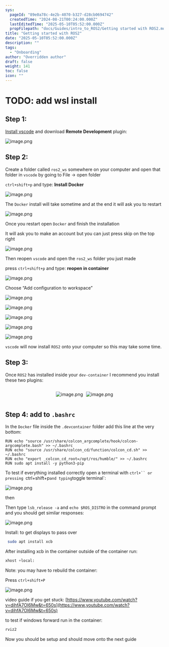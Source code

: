 ```yaml
---
sys:
  pageId: "89e0a78c-4e2b-4070-b327-d28cb0694742"
  createdTime: "2024-08-21T00:24:00.000Z"
  lastEditedTime: "2025-05-10T05:52:00.000Z"
  propFilepath: "docs/Guides/intro_to_ROS2/Getting started with ROS2.md"
title: "Getting started with ROS2"
date: "2025-05-10T05:52:00.000Z"
description: ""
tags:
  - "Onboarding"
author: "Overridden author"
draft: false
weight: 141
toc: false
icon: ""
---
```


# TODO: add wsl install

## Step 1:

[Install vscode](https://code.visualstudio.com/download) and download **Remote Development** plugin:

![image.png](https://prod-files-secure.s3.us-west-2.amazonaws.com/d518164a-d88e-44d1-a4ee-3adb3bd8bce0/efb52993-1881-4a40-b95e-6f020334f022/image.png?X-Amz-Algorithm=AWS4-HMAC-SHA256&X-Amz-Content-Sha256=UNSIGNED-PAYLOAD&X-Amz-Credential=ASIAZI2LB4665ZBBIGML%2F20250521%2Fus-west-2%2Fs3%2Faws4_request&X-Amz-Date=20250521T140914Z&X-Amz-Expires=3600&X-Amz-Security-Token=IQoJb3JpZ2luX2VjEAQaCXVzLXdlc3QtMiJHMEUCIHASzoDRv0XFsNwCMDO5Rkbs6LAglwzqbKz1nJ6NXp5nAiEAvDDR%2Fr9LRVxRAlJ3XSqg4xCTUUuButrT%2Bfv8YBVEfsAqiAQIvP%2F%2F%2F%2F%2F%2F%2F%2F%2F%2FARAAGgw2Mzc0MjMxODM4MDUiDMVrgKG1usvlK2dqHircA6CGpSc2%2BmnxZNdNqd4WfTNJudBgm6TzTX7Q1K77offkuP5yFTHMju2ZgrwXy3eU8XkbhjNnhSLCyllKa%2F0exOsyrzgxUPyy8V2uryrPQ2lq3BCvNMdnOllIE3ux9ry3fAIilAhcqHLwdg%2Bna0QzgSV7gXhk6NI5T3DwpWEjNcmTH48sATVnZfBa13cZmr%2BUUPIr6Beeu22FtOfT7I9bUT9kEbK9hFInCMkepDZ4AnTSlwCZkT3gbNB1KAvop5EvOFGWaIkKP2f1u9v1H2Aa3gHzSaTVNVdUuqyon9fMzwjrx8So0pmkgUiHUnmSYYwL%2FM24aRr58%2FkXOlOFrAXmchurCAZkHHYP7TpO67U6pNfm90A4XS%2F%2F2R2IbSdZ9VHbSFKH1ky9UQytp3J7l4BjA8JPc3cmHr88wIxxNGjxf9Fc3kR0P%2BvbtQ8s2SIYfFcQU3rD9vpLLnkUp6FdOmE4MOLDh5GiWIPFVrjtj8Evu72tEg3HEusDd8Q5Qfb%2BPGb29EGIpgHft46JkpbWLn5VfjhMcKImgn6YUp8jkaeZekqf1Y%2B4IFyqjq46gOGMlFvabKc7A6qw9RcYTOfbzVZMLWiKICJubbLxMPJiPWavRH6ekAAeYJgOAGtsUgOdMJzutsEGOqUBlAsVJL%2FN379iNQ%2Bg1UsO2o2ENQhAVUYg11dq1%2BJkvcy5eKOJSWmKvxdpsxBiz1hMPUAWvwC2H0wuf2Y%2BRhWe79pw%2BpH2TyMbcpE5n7Yq6EhEnvVUmnCWb8SsCslAFTbDSpf86F0vuY6lretHqOGwT6TXFYYNIYVvuli7S0wAlg061xP7dAH%2BrV2ecYDQHRJbmzKOX6H6uX5WH7kbnK2H6GIyrP1O&X-Amz-Signature=abd1ad0f6c4e6d5d91f5898156315a318b0b2f8ca261cbf5aecac4d236f33262&X-Amz-SignedHeaders=host&x-id=GetObject)

## Step 2:

Create a folder called `ros2_ws` somewhere on your computer and open that folder in `vscode` by going to File → open folder 

`ctrl+shift+p` and type: **Install Docker**

![image.png](https://prod-files-secure.s3.us-west-2.amazonaws.com/d518164a-d88e-44d1-a4ee-3adb3bd8bce0/2269dc0e-1cd5-47ff-bceb-c04ad9b2eab0/image.png?X-Amz-Algorithm=AWS4-HMAC-SHA256&X-Amz-Content-Sha256=UNSIGNED-PAYLOAD&X-Amz-Credential=ASIAZI2LB4665ZBBIGML%2F20250521%2Fus-west-2%2Fs3%2Faws4_request&X-Amz-Date=20250521T140914Z&X-Amz-Expires=3600&X-Amz-Security-Token=IQoJb3JpZ2luX2VjEAQaCXVzLXdlc3QtMiJHMEUCIHASzoDRv0XFsNwCMDO5Rkbs6LAglwzqbKz1nJ6NXp5nAiEAvDDR%2Fr9LRVxRAlJ3XSqg4xCTUUuButrT%2Bfv8YBVEfsAqiAQIvP%2F%2F%2F%2F%2F%2F%2F%2F%2F%2FARAAGgw2Mzc0MjMxODM4MDUiDMVrgKG1usvlK2dqHircA6CGpSc2%2BmnxZNdNqd4WfTNJudBgm6TzTX7Q1K77offkuP5yFTHMju2ZgrwXy3eU8XkbhjNnhSLCyllKa%2F0exOsyrzgxUPyy8V2uryrPQ2lq3BCvNMdnOllIE3ux9ry3fAIilAhcqHLwdg%2Bna0QzgSV7gXhk6NI5T3DwpWEjNcmTH48sATVnZfBa13cZmr%2BUUPIr6Beeu22FtOfT7I9bUT9kEbK9hFInCMkepDZ4AnTSlwCZkT3gbNB1KAvop5EvOFGWaIkKP2f1u9v1H2Aa3gHzSaTVNVdUuqyon9fMzwjrx8So0pmkgUiHUnmSYYwL%2FM24aRr58%2FkXOlOFrAXmchurCAZkHHYP7TpO67U6pNfm90A4XS%2F%2F2R2IbSdZ9VHbSFKH1ky9UQytp3J7l4BjA8JPc3cmHr88wIxxNGjxf9Fc3kR0P%2BvbtQ8s2SIYfFcQU3rD9vpLLnkUp6FdOmE4MOLDh5GiWIPFVrjtj8Evu72tEg3HEusDd8Q5Qfb%2BPGb29EGIpgHft46JkpbWLn5VfjhMcKImgn6YUp8jkaeZekqf1Y%2B4IFyqjq46gOGMlFvabKc7A6qw9RcYTOfbzVZMLWiKICJubbLxMPJiPWavRH6ekAAeYJgOAGtsUgOdMJzutsEGOqUBlAsVJL%2FN379iNQ%2Bg1UsO2o2ENQhAVUYg11dq1%2BJkvcy5eKOJSWmKvxdpsxBiz1hMPUAWvwC2H0wuf2Y%2BRhWe79pw%2BpH2TyMbcpE5n7Yq6EhEnvVUmnCWb8SsCslAFTbDSpf86F0vuY6lretHqOGwT6TXFYYNIYVvuli7S0wAlg061xP7dAH%2BrV2ecYDQHRJbmzKOX6H6uX5WH7kbnK2H6GIyrP1O&X-Amz-Signature=dbf4ff1fa4f864c81c1e7c1291c8bdb4c8fc29e99e7a2f8b44ed463b2f784099&X-Amz-SignedHeaders=host&x-id=GetObject)

The `Docker` install will take sometime and at the end it will ask you to restart

![image.png](https://prod-files-secure.s3.us-west-2.amazonaws.com/d518164a-d88e-44d1-a4ee-3adb3bd8bce0/ed233f78-be33-4b1f-b89c-9c346c0e961e/image.png?X-Amz-Algorithm=AWS4-HMAC-SHA256&X-Amz-Content-Sha256=UNSIGNED-PAYLOAD&X-Amz-Credential=ASIAZI2LB4665ZBBIGML%2F20250521%2Fus-west-2%2Fs3%2Faws4_request&X-Amz-Date=20250521T140914Z&X-Amz-Expires=3600&X-Amz-Security-Token=IQoJb3JpZ2luX2VjEAQaCXVzLXdlc3QtMiJHMEUCIHASzoDRv0XFsNwCMDO5Rkbs6LAglwzqbKz1nJ6NXp5nAiEAvDDR%2Fr9LRVxRAlJ3XSqg4xCTUUuButrT%2Bfv8YBVEfsAqiAQIvP%2F%2F%2F%2F%2F%2F%2F%2F%2F%2FARAAGgw2Mzc0MjMxODM4MDUiDMVrgKG1usvlK2dqHircA6CGpSc2%2BmnxZNdNqd4WfTNJudBgm6TzTX7Q1K77offkuP5yFTHMju2ZgrwXy3eU8XkbhjNnhSLCyllKa%2F0exOsyrzgxUPyy8V2uryrPQ2lq3BCvNMdnOllIE3ux9ry3fAIilAhcqHLwdg%2Bna0QzgSV7gXhk6NI5T3DwpWEjNcmTH48sATVnZfBa13cZmr%2BUUPIr6Beeu22FtOfT7I9bUT9kEbK9hFInCMkepDZ4AnTSlwCZkT3gbNB1KAvop5EvOFGWaIkKP2f1u9v1H2Aa3gHzSaTVNVdUuqyon9fMzwjrx8So0pmkgUiHUnmSYYwL%2FM24aRr58%2FkXOlOFrAXmchurCAZkHHYP7TpO67U6pNfm90A4XS%2F%2F2R2IbSdZ9VHbSFKH1ky9UQytp3J7l4BjA8JPc3cmHr88wIxxNGjxf9Fc3kR0P%2BvbtQ8s2SIYfFcQU3rD9vpLLnkUp6FdOmE4MOLDh5GiWIPFVrjtj8Evu72tEg3HEusDd8Q5Qfb%2BPGb29EGIpgHft46JkpbWLn5VfjhMcKImgn6YUp8jkaeZekqf1Y%2B4IFyqjq46gOGMlFvabKc7A6qw9RcYTOfbzVZMLWiKICJubbLxMPJiPWavRH6ekAAeYJgOAGtsUgOdMJzutsEGOqUBlAsVJL%2FN379iNQ%2Bg1UsO2o2ENQhAVUYg11dq1%2BJkvcy5eKOJSWmKvxdpsxBiz1hMPUAWvwC2H0wuf2Y%2BRhWe79pw%2BpH2TyMbcpE5n7Yq6EhEnvVUmnCWb8SsCslAFTbDSpf86F0vuY6lretHqOGwT6TXFYYNIYVvuli7S0wAlg061xP7dAH%2BrV2ecYDQHRJbmzKOX6H6uX5WH7kbnK2H6GIyrP1O&X-Amz-Signature=af9fb05ded0897ad1f573f6502506961d0e06061e190fff608dedeff8e9548a8&X-Amz-SignedHeaders=host&x-id=GetObject)

Once you restart open `Docker` and finish the installation

It will ask you to make an account but you can just press skip on the top right

![image.png](https://prod-files-secure.s3.us-west-2.amazonaws.com/d518164a-d88e-44d1-a4ee-3adb3bd8bce0/21010ad9-1659-4fd9-9f59-9932a09b2a3d/image.png?X-Amz-Algorithm=AWS4-HMAC-SHA256&X-Amz-Content-Sha256=UNSIGNED-PAYLOAD&X-Amz-Credential=ASIAZI2LB4665ZBBIGML%2F20250521%2Fus-west-2%2Fs3%2Faws4_request&X-Amz-Date=20250521T140914Z&X-Amz-Expires=3600&X-Amz-Security-Token=IQoJb3JpZ2luX2VjEAQaCXVzLXdlc3QtMiJHMEUCIHASzoDRv0XFsNwCMDO5Rkbs6LAglwzqbKz1nJ6NXp5nAiEAvDDR%2Fr9LRVxRAlJ3XSqg4xCTUUuButrT%2Bfv8YBVEfsAqiAQIvP%2F%2F%2F%2F%2F%2F%2F%2F%2F%2FARAAGgw2Mzc0MjMxODM4MDUiDMVrgKG1usvlK2dqHircA6CGpSc2%2BmnxZNdNqd4WfTNJudBgm6TzTX7Q1K77offkuP5yFTHMju2ZgrwXy3eU8XkbhjNnhSLCyllKa%2F0exOsyrzgxUPyy8V2uryrPQ2lq3BCvNMdnOllIE3ux9ry3fAIilAhcqHLwdg%2Bna0QzgSV7gXhk6NI5T3DwpWEjNcmTH48sATVnZfBa13cZmr%2BUUPIr6Beeu22FtOfT7I9bUT9kEbK9hFInCMkepDZ4AnTSlwCZkT3gbNB1KAvop5EvOFGWaIkKP2f1u9v1H2Aa3gHzSaTVNVdUuqyon9fMzwjrx8So0pmkgUiHUnmSYYwL%2FM24aRr58%2FkXOlOFrAXmchurCAZkHHYP7TpO67U6pNfm90A4XS%2F%2F2R2IbSdZ9VHbSFKH1ky9UQytp3J7l4BjA8JPc3cmHr88wIxxNGjxf9Fc3kR0P%2BvbtQ8s2SIYfFcQU3rD9vpLLnkUp6FdOmE4MOLDh5GiWIPFVrjtj8Evu72tEg3HEusDd8Q5Qfb%2BPGb29EGIpgHft46JkpbWLn5VfjhMcKImgn6YUp8jkaeZekqf1Y%2B4IFyqjq46gOGMlFvabKc7A6qw9RcYTOfbzVZMLWiKICJubbLxMPJiPWavRH6ekAAeYJgOAGtsUgOdMJzutsEGOqUBlAsVJL%2FN379iNQ%2Bg1UsO2o2ENQhAVUYg11dq1%2BJkvcy5eKOJSWmKvxdpsxBiz1hMPUAWvwC2H0wuf2Y%2BRhWe79pw%2BpH2TyMbcpE5n7Yq6EhEnvVUmnCWb8SsCslAFTbDSpf86F0vuY6lretHqOGwT6TXFYYNIYVvuli7S0wAlg061xP7dAH%2BrV2ecYDQHRJbmzKOX6H6uX5WH7kbnK2H6GIyrP1O&X-Amz-Signature=8e34831547684a836d0519ae24b44b8e5e05c13bf678dbd0cf27825fd8a0702a&X-Amz-SignedHeaders=host&x-id=GetObject)

Then reopen `vscode` and open the `ros2_ws` folder you just made

press `ctrl+shift+p` and type: **reopen in container**

![image.png](https://prod-files-secure.s3.us-west-2.amazonaws.com/d518164a-d88e-44d1-a4ee-3adb3bd8bce0/4e93b8c2-41ad-488c-8095-c74205196118/image.png?X-Amz-Algorithm=AWS4-HMAC-SHA256&X-Amz-Content-Sha256=UNSIGNED-PAYLOAD&X-Amz-Credential=ASIAZI2LB4665ZBBIGML%2F20250521%2Fus-west-2%2Fs3%2Faws4_request&X-Amz-Date=20250521T140914Z&X-Amz-Expires=3600&X-Amz-Security-Token=IQoJb3JpZ2luX2VjEAQaCXVzLXdlc3QtMiJHMEUCIHASzoDRv0XFsNwCMDO5Rkbs6LAglwzqbKz1nJ6NXp5nAiEAvDDR%2Fr9LRVxRAlJ3XSqg4xCTUUuButrT%2Bfv8YBVEfsAqiAQIvP%2F%2F%2F%2F%2F%2F%2F%2F%2F%2FARAAGgw2Mzc0MjMxODM4MDUiDMVrgKG1usvlK2dqHircA6CGpSc2%2BmnxZNdNqd4WfTNJudBgm6TzTX7Q1K77offkuP5yFTHMju2ZgrwXy3eU8XkbhjNnhSLCyllKa%2F0exOsyrzgxUPyy8V2uryrPQ2lq3BCvNMdnOllIE3ux9ry3fAIilAhcqHLwdg%2Bna0QzgSV7gXhk6NI5T3DwpWEjNcmTH48sATVnZfBa13cZmr%2BUUPIr6Beeu22FtOfT7I9bUT9kEbK9hFInCMkepDZ4AnTSlwCZkT3gbNB1KAvop5EvOFGWaIkKP2f1u9v1H2Aa3gHzSaTVNVdUuqyon9fMzwjrx8So0pmkgUiHUnmSYYwL%2FM24aRr58%2FkXOlOFrAXmchurCAZkHHYP7TpO67U6pNfm90A4XS%2F%2F2R2IbSdZ9VHbSFKH1ky9UQytp3J7l4BjA8JPc3cmHr88wIxxNGjxf9Fc3kR0P%2BvbtQ8s2SIYfFcQU3rD9vpLLnkUp6FdOmE4MOLDh5GiWIPFVrjtj8Evu72tEg3HEusDd8Q5Qfb%2BPGb29EGIpgHft46JkpbWLn5VfjhMcKImgn6YUp8jkaeZekqf1Y%2B4IFyqjq46gOGMlFvabKc7A6qw9RcYTOfbzVZMLWiKICJubbLxMPJiPWavRH6ekAAeYJgOAGtsUgOdMJzutsEGOqUBlAsVJL%2FN379iNQ%2Bg1UsO2o2ENQhAVUYg11dq1%2BJkvcy5eKOJSWmKvxdpsxBiz1hMPUAWvwC2H0wuf2Y%2BRhWe79pw%2BpH2TyMbcpE5n7Yq6EhEnvVUmnCWb8SsCslAFTbDSpf86F0vuY6lretHqOGwT6TXFYYNIYVvuli7S0wAlg061xP7dAH%2BrV2ecYDQHRJbmzKOX6H6uX5WH7kbnK2H6GIyrP1O&X-Amz-Signature=1f8da81b48fb140fe1a908a4e0d079fa343c9560ae507a42ee1233f5c9bf2b6c&X-Amz-SignedHeaders=host&x-id=GetObject)

Choose “Add configuration to workspace”

![image.png](https://prod-files-secure.s3.us-west-2.amazonaws.com/d518164a-d88e-44d1-a4ee-3adb3bd8bce0/9560b282-5060-4989-ba37-97e7b2c22476/image.png?X-Amz-Algorithm=AWS4-HMAC-SHA256&X-Amz-Content-Sha256=UNSIGNED-PAYLOAD&X-Amz-Credential=ASIAZI2LB4665ZBBIGML%2F20250521%2Fus-west-2%2Fs3%2Faws4_request&X-Amz-Date=20250521T140914Z&X-Amz-Expires=3600&X-Amz-Security-Token=IQoJb3JpZ2luX2VjEAQaCXVzLXdlc3QtMiJHMEUCIHASzoDRv0XFsNwCMDO5Rkbs6LAglwzqbKz1nJ6NXp5nAiEAvDDR%2Fr9LRVxRAlJ3XSqg4xCTUUuButrT%2Bfv8YBVEfsAqiAQIvP%2F%2F%2F%2F%2F%2F%2F%2F%2F%2FARAAGgw2Mzc0MjMxODM4MDUiDMVrgKG1usvlK2dqHircA6CGpSc2%2BmnxZNdNqd4WfTNJudBgm6TzTX7Q1K77offkuP5yFTHMju2ZgrwXy3eU8XkbhjNnhSLCyllKa%2F0exOsyrzgxUPyy8V2uryrPQ2lq3BCvNMdnOllIE3ux9ry3fAIilAhcqHLwdg%2Bna0QzgSV7gXhk6NI5T3DwpWEjNcmTH48sATVnZfBa13cZmr%2BUUPIr6Beeu22FtOfT7I9bUT9kEbK9hFInCMkepDZ4AnTSlwCZkT3gbNB1KAvop5EvOFGWaIkKP2f1u9v1H2Aa3gHzSaTVNVdUuqyon9fMzwjrx8So0pmkgUiHUnmSYYwL%2FM24aRr58%2FkXOlOFrAXmchurCAZkHHYP7TpO67U6pNfm90A4XS%2F%2F2R2IbSdZ9VHbSFKH1ky9UQytp3J7l4BjA8JPc3cmHr88wIxxNGjxf9Fc3kR0P%2BvbtQ8s2SIYfFcQU3rD9vpLLnkUp6FdOmE4MOLDh5GiWIPFVrjtj8Evu72tEg3HEusDd8Q5Qfb%2BPGb29EGIpgHft46JkpbWLn5VfjhMcKImgn6YUp8jkaeZekqf1Y%2B4IFyqjq46gOGMlFvabKc7A6qw9RcYTOfbzVZMLWiKICJubbLxMPJiPWavRH6ekAAeYJgOAGtsUgOdMJzutsEGOqUBlAsVJL%2FN379iNQ%2Bg1UsO2o2ENQhAVUYg11dq1%2BJkvcy5eKOJSWmKvxdpsxBiz1hMPUAWvwC2H0wuf2Y%2BRhWe79pw%2BpH2TyMbcpE5n7Yq6EhEnvVUmnCWb8SsCslAFTbDSpf86F0vuY6lretHqOGwT6TXFYYNIYVvuli7S0wAlg061xP7dAH%2BrV2ecYDQHRJbmzKOX6H6uX5WH7kbnK2H6GIyrP1O&X-Amz-Signature=ad91d629d76ff7840c62bcd90e7cb152a30760b3cb6a08f459120e9200a9c8d4&X-Amz-SignedHeaders=host&x-id=GetObject)

![image.png](https://prod-files-secure.s3.us-west-2.amazonaws.com/d518164a-d88e-44d1-a4ee-3adb3bd8bce0/2ee63f81-886b-48e8-a553-dc6e5eac99e4/image.png?X-Amz-Algorithm=AWS4-HMAC-SHA256&X-Amz-Content-Sha256=UNSIGNED-PAYLOAD&X-Amz-Credential=ASIAZI2LB4665ZBBIGML%2F20250521%2Fus-west-2%2Fs3%2Faws4_request&X-Amz-Date=20250521T140914Z&X-Amz-Expires=3600&X-Amz-Security-Token=IQoJb3JpZ2luX2VjEAQaCXVzLXdlc3QtMiJHMEUCIHASzoDRv0XFsNwCMDO5Rkbs6LAglwzqbKz1nJ6NXp5nAiEAvDDR%2Fr9LRVxRAlJ3XSqg4xCTUUuButrT%2Bfv8YBVEfsAqiAQIvP%2F%2F%2F%2F%2F%2F%2F%2F%2F%2FARAAGgw2Mzc0MjMxODM4MDUiDMVrgKG1usvlK2dqHircA6CGpSc2%2BmnxZNdNqd4WfTNJudBgm6TzTX7Q1K77offkuP5yFTHMju2ZgrwXy3eU8XkbhjNnhSLCyllKa%2F0exOsyrzgxUPyy8V2uryrPQ2lq3BCvNMdnOllIE3ux9ry3fAIilAhcqHLwdg%2Bna0QzgSV7gXhk6NI5T3DwpWEjNcmTH48sATVnZfBa13cZmr%2BUUPIr6Beeu22FtOfT7I9bUT9kEbK9hFInCMkepDZ4AnTSlwCZkT3gbNB1KAvop5EvOFGWaIkKP2f1u9v1H2Aa3gHzSaTVNVdUuqyon9fMzwjrx8So0pmkgUiHUnmSYYwL%2FM24aRr58%2FkXOlOFrAXmchurCAZkHHYP7TpO67U6pNfm90A4XS%2F%2F2R2IbSdZ9VHbSFKH1ky9UQytp3J7l4BjA8JPc3cmHr88wIxxNGjxf9Fc3kR0P%2BvbtQ8s2SIYfFcQU3rD9vpLLnkUp6FdOmE4MOLDh5GiWIPFVrjtj8Evu72tEg3HEusDd8Q5Qfb%2BPGb29EGIpgHft46JkpbWLn5VfjhMcKImgn6YUp8jkaeZekqf1Y%2B4IFyqjq46gOGMlFvabKc7A6qw9RcYTOfbzVZMLWiKICJubbLxMPJiPWavRH6ekAAeYJgOAGtsUgOdMJzutsEGOqUBlAsVJL%2FN379iNQ%2Bg1UsO2o2ENQhAVUYg11dq1%2BJkvcy5eKOJSWmKvxdpsxBiz1hMPUAWvwC2H0wuf2Y%2BRhWe79pw%2BpH2TyMbcpE5n7Yq6EhEnvVUmnCWb8SsCslAFTbDSpf86F0vuY6lretHqOGwT6TXFYYNIYVvuli7S0wAlg061xP7dAH%2BrV2ecYDQHRJbmzKOX6H6uX5WH7kbnK2H6GIyrP1O&X-Amz-Signature=c161fb701befd6869876d5fe50e71ff5e332d565c1e16b06e5a690a65fe0d595&X-Amz-SignedHeaders=host&x-id=GetObject)

![image.png](https://prod-files-secure.s3.us-west-2.amazonaws.com/d518164a-d88e-44d1-a4ee-3adb3bd8bce0/ae1580b2-b048-407e-aed9-b584224a7a04/image.png?X-Amz-Algorithm=AWS4-HMAC-SHA256&X-Amz-Content-Sha256=UNSIGNED-PAYLOAD&X-Amz-Credential=ASIAZI2LB4665ZBBIGML%2F20250521%2Fus-west-2%2Fs3%2Faws4_request&X-Amz-Date=20250521T140914Z&X-Amz-Expires=3600&X-Amz-Security-Token=IQoJb3JpZ2luX2VjEAQaCXVzLXdlc3QtMiJHMEUCIHASzoDRv0XFsNwCMDO5Rkbs6LAglwzqbKz1nJ6NXp5nAiEAvDDR%2Fr9LRVxRAlJ3XSqg4xCTUUuButrT%2Bfv8YBVEfsAqiAQIvP%2F%2F%2F%2F%2F%2F%2F%2F%2F%2FARAAGgw2Mzc0MjMxODM4MDUiDMVrgKG1usvlK2dqHircA6CGpSc2%2BmnxZNdNqd4WfTNJudBgm6TzTX7Q1K77offkuP5yFTHMju2ZgrwXy3eU8XkbhjNnhSLCyllKa%2F0exOsyrzgxUPyy8V2uryrPQ2lq3BCvNMdnOllIE3ux9ry3fAIilAhcqHLwdg%2Bna0QzgSV7gXhk6NI5T3DwpWEjNcmTH48sATVnZfBa13cZmr%2BUUPIr6Beeu22FtOfT7I9bUT9kEbK9hFInCMkepDZ4AnTSlwCZkT3gbNB1KAvop5EvOFGWaIkKP2f1u9v1H2Aa3gHzSaTVNVdUuqyon9fMzwjrx8So0pmkgUiHUnmSYYwL%2FM24aRr58%2FkXOlOFrAXmchurCAZkHHYP7TpO67U6pNfm90A4XS%2F%2F2R2IbSdZ9VHbSFKH1ky9UQytp3J7l4BjA8JPc3cmHr88wIxxNGjxf9Fc3kR0P%2BvbtQ8s2SIYfFcQU3rD9vpLLnkUp6FdOmE4MOLDh5GiWIPFVrjtj8Evu72tEg3HEusDd8Q5Qfb%2BPGb29EGIpgHft46JkpbWLn5VfjhMcKImgn6YUp8jkaeZekqf1Y%2B4IFyqjq46gOGMlFvabKc7A6qw9RcYTOfbzVZMLWiKICJubbLxMPJiPWavRH6ekAAeYJgOAGtsUgOdMJzutsEGOqUBlAsVJL%2FN379iNQ%2Bg1UsO2o2ENQhAVUYg11dq1%2BJkvcy5eKOJSWmKvxdpsxBiz1hMPUAWvwC2H0wuf2Y%2BRhWe79pw%2BpH2TyMbcpE5n7Yq6EhEnvVUmnCWb8SsCslAFTbDSpf86F0vuY6lretHqOGwT6TXFYYNIYVvuli7S0wAlg061xP7dAH%2BrV2ecYDQHRJbmzKOX6H6uX5WH7kbnK2H6GIyrP1O&X-Amz-Signature=879905f50bbbb646d918298205147be439487464c15bc975828b826b7eb6108a&X-Amz-SignedHeaders=host&x-id=GetObject)

![image.png](https://prod-files-secure.s3.us-west-2.amazonaws.com/d518164a-d88e-44d1-a4ee-3adb3bd8bce0/53255b28-f75e-430f-b9e3-c0ac8577e42b/image.png?X-Amz-Algorithm=AWS4-HMAC-SHA256&X-Amz-Content-Sha256=UNSIGNED-PAYLOAD&X-Amz-Credential=ASIAZI2LB4665ZBBIGML%2F20250521%2Fus-west-2%2Fs3%2Faws4_request&X-Amz-Date=20250521T140914Z&X-Amz-Expires=3600&X-Amz-Security-Token=IQoJb3JpZ2luX2VjEAQaCXVzLXdlc3QtMiJHMEUCIHASzoDRv0XFsNwCMDO5Rkbs6LAglwzqbKz1nJ6NXp5nAiEAvDDR%2Fr9LRVxRAlJ3XSqg4xCTUUuButrT%2Bfv8YBVEfsAqiAQIvP%2F%2F%2F%2F%2F%2F%2F%2F%2F%2FARAAGgw2Mzc0MjMxODM4MDUiDMVrgKG1usvlK2dqHircA6CGpSc2%2BmnxZNdNqd4WfTNJudBgm6TzTX7Q1K77offkuP5yFTHMju2ZgrwXy3eU8XkbhjNnhSLCyllKa%2F0exOsyrzgxUPyy8V2uryrPQ2lq3BCvNMdnOllIE3ux9ry3fAIilAhcqHLwdg%2Bna0QzgSV7gXhk6NI5T3DwpWEjNcmTH48sATVnZfBa13cZmr%2BUUPIr6Beeu22FtOfT7I9bUT9kEbK9hFInCMkepDZ4AnTSlwCZkT3gbNB1KAvop5EvOFGWaIkKP2f1u9v1H2Aa3gHzSaTVNVdUuqyon9fMzwjrx8So0pmkgUiHUnmSYYwL%2FM24aRr58%2FkXOlOFrAXmchurCAZkHHYP7TpO67U6pNfm90A4XS%2F%2F2R2IbSdZ9VHbSFKH1ky9UQytp3J7l4BjA8JPc3cmHr88wIxxNGjxf9Fc3kR0P%2BvbtQ8s2SIYfFcQU3rD9vpLLnkUp6FdOmE4MOLDh5GiWIPFVrjtj8Evu72tEg3HEusDd8Q5Qfb%2BPGb29EGIpgHft46JkpbWLn5VfjhMcKImgn6YUp8jkaeZekqf1Y%2B4IFyqjq46gOGMlFvabKc7A6qw9RcYTOfbzVZMLWiKICJubbLxMPJiPWavRH6ekAAeYJgOAGtsUgOdMJzutsEGOqUBlAsVJL%2FN379iNQ%2Bg1UsO2o2ENQhAVUYg11dq1%2BJkvcy5eKOJSWmKvxdpsxBiz1hMPUAWvwC2H0wuf2Y%2BRhWe79pw%2BpH2TyMbcpE5n7Yq6EhEnvVUmnCWb8SsCslAFTbDSpf86F0vuY6lretHqOGwT6TXFYYNIYVvuli7S0wAlg061xP7dAH%2BrV2ecYDQHRJbmzKOX6H6uX5WH7kbnK2H6GIyrP1O&X-Amz-Signature=906c853e1e130e965a17177c4cf0a03ba4f53d58324e4b87d18e94d760e81765&X-Amz-SignedHeaders=host&x-id=GetObject)

![image.png](https://prod-files-secure.s3.us-west-2.amazonaws.com/d518164a-d88e-44d1-a4ee-3adb3bd8bce0/7c562767-5af9-4ffb-97d1-327bcdf4ee00/image.png?X-Amz-Algorithm=AWS4-HMAC-SHA256&X-Amz-Content-Sha256=UNSIGNED-PAYLOAD&X-Amz-Credential=ASIAZI2LB4665ZBBIGML%2F20250521%2Fus-west-2%2Fs3%2Faws4_request&X-Amz-Date=20250521T140914Z&X-Amz-Expires=3600&X-Amz-Security-Token=IQoJb3JpZ2luX2VjEAQaCXVzLXdlc3QtMiJHMEUCIHASzoDRv0XFsNwCMDO5Rkbs6LAglwzqbKz1nJ6NXp5nAiEAvDDR%2Fr9LRVxRAlJ3XSqg4xCTUUuButrT%2Bfv8YBVEfsAqiAQIvP%2F%2F%2F%2F%2F%2F%2F%2F%2F%2FARAAGgw2Mzc0MjMxODM4MDUiDMVrgKG1usvlK2dqHircA6CGpSc2%2BmnxZNdNqd4WfTNJudBgm6TzTX7Q1K77offkuP5yFTHMju2ZgrwXy3eU8XkbhjNnhSLCyllKa%2F0exOsyrzgxUPyy8V2uryrPQ2lq3BCvNMdnOllIE3ux9ry3fAIilAhcqHLwdg%2Bna0QzgSV7gXhk6NI5T3DwpWEjNcmTH48sATVnZfBa13cZmr%2BUUPIr6Beeu22FtOfT7I9bUT9kEbK9hFInCMkepDZ4AnTSlwCZkT3gbNB1KAvop5EvOFGWaIkKP2f1u9v1H2Aa3gHzSaTVNVdUuqyon9fMzwjrx8So0pmkgUiHUnmSYYwL%2FM24aRr58%2FkXOlOFrAXmchurCAZkHHYP7TpO67U6pNfm90A4XS%2F%2F2R2IbSdZ9VHbSFKH1ky9UQytp3J7l4BjA8JPc3cmHr88wIxxNGjxf9Fc3kR0P%2BvbtQ8s2SIYfFcQU3rD9vpLLnkUp6FdOmE4MOLDh5GiWIPFVrjtj8Evu72tEg3HEusDd8Q5Qfb%2BPGb29EGIpgHft46JkpbWLn5VfjhMcKImgn6YUp8jkaeZekqf1Y%2B4IFyqjq46gOGMlFvabKc7A6qw9RcYTOfbzVZMLWiKICJubbLxMPJiPWavRH6ekAAeYJgOAGtsUgOdMJzutsEGOqUBlAsVJL%2FN379iNQ%2Bg1UsO2o2ENQhAVUYg11dq1%2BJkvcy5eKOJSWmKvxdpsxBiz1hMPUAWvwC2H0wuf2Y%2BRhWe79pw%2BpH2TyMbcpE5n7Yq6EhEnvVUmnCWb8SsCslAFTbDSpf86F0vuY6lretHqOGwT6TXFYYNIYVvuli7S0wAlg061xP7dAH%2BrV2ecYDQHRJbmzKOX6H6uX5WH7kbnK2H6GIyrP1O&X-Amz-Signature=2086aadca6527746ee3c6625f9364e934355e477a3b2b74ba10defeea8da07e5&X-Amz-SignedHeaders=host&x-id=GetObject)

`vscode` will now install `ROS2` onto your computer so this may take some time.

## Step 3:

Once `ROS2` has installed inside your `dev-container` I recommend you install these two plugins:

<div style="display: flex;flex-direction: row; column-gap:10px; max-width: 630px;justify-content: center;">
<div>

![image.png](https://prod-files-secure.s3.us-west-2.amazonaws.com/d518164a-d88e-44d1-a4ee-3adb3bd8bce0/3fc3d550-5a54-4ba1-ba6b-faa01cdb7369/image.png?X-Amz-Algorithm=AWS4-HMAC-SHA256&X-Amz-Content-Sha256=UNSIGNED-PAYLOAD&X-Amz-Credential=ASIAZI2LB466WMXKL36X%2F20250521%2Fus-west-2%2Fs3%2Faws4_request&X-Amz-Date=20250521T140916Z&X-Amz-Expires=3600&X-Amz-Security-Token=IQoJb3JpZ2luX2VjEAQaCXVzLXdlc3QtMiJHMEUCIHr63GpdNIyXL3mtbZ0aio85dK6el9VT2ydJr0m%2BKXfLAiEArQsFYEydBzNQDY9wWtr%2BZ%2FKoKVDnCq1q%2BTOKnJ%2BU4dYqiAQIvP%2F%2F%2F%2F%2F%2F%2F%2F%2F%2FARAAGgw2Mzc0MjMxODM4MDUiDAODsolwV9%2FavKGj7CrcA2Pe0URulJpejC1S%2F1Xn2C4%2BdfCnFd3R5a1Xf3XbeGNTBOJwIlZ1WY1EK82NJAv7V%2FA87yxL0lbVOUBTInozqWaLmF3pb1kmRKd%2BOIx0t5iDBjlIfgW3GErss498G0EE8w1JGLuBxfcxN738vjXiCOn5omj1pkKjS5l5HfWg3mxe3f5VeOzXv0P5dPl6BqWDMmF9wiIUQw0WL3Cr%2Fw1MsqrLAxslNc7W1XI4OkeIISwQLnlejKPnCTK7E0wyMAI8pbtcfwepH8tKRUQWDtxjmia1KVQ7yuQq82Tvvtf53Acrm00T6ErJxBi1IPfcEDfUhPWLe0GRJZ0drfJr7c4ZWNxUNq0D9GuMyO%2F%2BgAHt%2BSTvO7i95JZ7qzMoD5i2dd6M%2B6cp71piIUF%2BGskGBPalvCN0FdznJ307LZUnXttcAezUzbJZHZaL%2FHDORpPmQ2ZoGtpA%2BCyxVPV4pHebBZV9SIhuzubTJ%2ByZbvui%2B4MI7SElu1N1P8EOB7vrL%2FtUl9J8m5nYV0naDmxkWZhz1ahXycvDjPbRi%2BU86FdY7bncG3QKt2qP3dGNqQbIGagtAfHrEuZKPYVD%2FBPB6yEcSG%2Fkz9uZ%2F8iZa9fKd7qTVb3ZVKncVYljzf6A8KNVbT5rMKXutsEGOqUBi19SfjMMQCSrwvr%2Bz25tz3nCX7u70byeTwVkSAkMbaZelBeA6QFD6dCZqE%2BkHbw%2FgidkkO%2FHXiY7xvrfzeLC43KvSU%2FDXF5yh9gXwNQkQYqQMgCtJpS3AuiOhd1KZ6W2X0iWse8K51rJjb3Wi9UkP7LYi5h56pk2ovPfOF8qLjfNM6lPyrkISCbX%2F7SkMuwsE8g6WMGsnlZLtbl1h%2FRdQ%2Ba77Zoa&X-Amz-Signature=dbe05a204f2189db3c5bc585a13660cff8997ac8a714ae2205c5c4d6d749a6b6&X-Amz-SignedHeaders=host&x-id=GetObject)

</div>
<div>

![image.png](https://prod-files-secure.s3.us-west-2.amazonaws.com/d518164a-d88e-44d1-a4ee-3adb3bd8bce0/d994cc66-13c2-4093-a5a3-f84cf4601a82/image.png?X-Amz-Algorithm=AWS4-HMAC-SHA256&X-Amz-Content-Sha256=UNSIGNED-PAYLOAD&X-Amz-Credential=ASIAZI2LB466XSBVVXDN%2F20250521%2Fus-west-2%2Fs3%2Faws4_request&X-Amz-Date=20250521T140916Z&X-Amz-Expires=3600&X-Amz-Security-Token=IQoJb3JpZ2luX2VjEAYaCXVzLXdlc3QtMiJHMEUCIQCQTAMn0rcjq0HNexMRgoJqWmVfm%2FO8rXKoBEI7Z%2BL7fQIgFuNxYxgTwHce%2Bz5RAahnRAhsRr52PZvfhXXRHddjIl8qiAQIv%2F%2F%2F%2F%2F%2F%2F%2F%2F%2F%2FARAAGgw2Mzc0MjMxODM4MDUiDFlEvuSvI%2BFFJ3NckCrcAyGln8JPO%2F9iTikNqD5I0xYW2tR1QC06Swiif31JqvY6%2BYD0blrpcymzr4SpqimArSQUkfqx19DtSWCdT8ZeU0QvoLQkNtrR8bXrUmPHQp%2BjYo5JkrHUK9f2Hc%2FQFcVMgLtArCcd%2FOaNSBsiBM4UXRiAVuFHv%2B71797oBaXHFVw%2FMTE0o1nK2U47KnuDJoS9J61otDWZyLWvlrXhaAnVwkF0i%2FZEvNY9CBGW3h5I5Wxndz4M6%2FAe3mZSQ7N0YGS7Evbc%2FlS8m6AIHDuOq7kBa9ABvHRbyA1EE25rZdeWv9gg%2BptCdvG%2BTMj2jux3mQzpYoPy9RaAgr8UCQiqdAvmPvl3935A28o48DNJ74WTu54y8ACFY93IfjtsZNWUhA8DjJDMUH3yu4GAKl4HnvfzklabawtnCRPyTivUu%2BUZ8yXc6Lso3YLhp%2Bwsqcy4u2HV%2BYzYaOJ7bNKzLq1IMoTi%2BlTi%2B9PXGLpQoCYqZlBAB3x8BvwRcIC3nP55pIixgIgpIfqO%2FBxeLsu%2Fiqubo4oDx9DwgcDinyMPeZilQHlVaMYRZAOebLpLguM8seKgaj47rMwuU4ADFC%2F%2BxWziYGsjookOcu9rnMWC4jNb7zdpYZEe40YIB9s0AdJnYIiCMKC4t8EGOqUBKhOzHPkPJ6DJRMu3hNVeArKSVQTg6HVhVj9G7t5n%2BCAdbeihWhWkRZNIb3d%2FeW7nIMxtmXN%2B4yb1irWt%2Bp3hrTgVIqW2b6bLi37FTMM%2FMfn5FTosSiU3%2BFPHPmGBHB4k%2Bj1oAWyV5byrn7pSg%2ByftgK%2FKyhPq5F%2FRoKB7OeXlvDPKkZkUssvmNAj6rCjxrGNy0Xusp6IKp7ntE%2FyNExv0Fg8Qdcv&X-Amz-Signature=35e69446969ba2e502beea82ac6e067e1708de9f5cd8e5925839a5d1f7088fde&X-Amz-SignedHeaders=host&x-id=GetObject)

</div>
</div>

## Step 4: add to `.bashrc`

In the `Docker` file inside the `.devcontainer` folder add this line at the very bottom: 

```docker
RUN echo "source /usr/share/colcon_argcomplete/hook/colcon-argcomplete.bash" >> ~/.bashrc
RUN echo "source /usr/share/colcon_cd/function/colcon_cd.sh" >> ~/.bashrc
RUN echo "export _colcon_cd_root=/opt/ros/humble/" >> ~/.bashrc
RUN sudo apt install -y python3-pip 
```

To test if everything installed correctly open a terminal with `ctrl+`` or pressing `ctrl+shift+p` and typing `toggle terminal`:

![image.png](https://prod-files-secure.s3.us-west-2.amazonaws.com/d518164a-d88e-44d1-a4ee-3adb3bd8bce0/6a4943d8-b04e-4c02-9a58-775f3384d1a5/image.png?X-Amz-Algorithm=AWS4-HMAC-SHA256&X-Amz-Content-Sha256=UNSIGNED-PAYLOAD&X-Amz-Credential=ASIAZI2LB4665ZBBIGML%2F20250521%2Fus-west-2%2Fs3%2Faws4_request&X-Amz-Date=20250521T140914Z&X-Amz-Expires=3600&X-Amz-Security-Token=IQoJb3JpZ2luX2VjEAQaCXVzLXdlc3QtMiJHMEUCIHASzoDRv0XFsNwCMDO5Rkbs6LAglwzqbKz1nJ6NXp5nAiEAvDDR%2Fr9LRVxRAlJ3XSqg4xCTUUuButrT%2Bfv8YBVEfsAqiAQIvP%2F%2F%2F%2F%2F%2F%2F%2F%2F%2FARAAGgw2Mzc0MjMxODM4MDUiDMVrgKG1usvlK2dqHircA6CGpSc2%2BmnxZNdNqd4WfTNJudBgm6TzTX7Q1K77offkuP5yFTHMju2ZgrwXy3eU8XkbhjNnhSLCyllKa%2F0exOsyrzgxUPyy8V2uryrPQ2lq3BCvNMdnOllIE3ux9ry3fAIilAhcqHLwdg%2Bna0QzgSV7gXhk6NI5T3DwpWEjNcmTH48sATVnZfBa13cZmr%2BUUPIr6Beeu22FtOfT7I9bUT9kEbK9hFInCMkepDZ4AnTSlwCZkT3gbNB1KAvop5EvOFGWaIkKP2f1u9v1H2Aa3gHzSaTVNVdUuqyon9fMzwjrx8So0pmkgUiHUnmSYYwL%2FM24aRr58%2FkXOlOFrAXmchurCAZkHHYP7TpO67U6pNfm90A4XS%2F%2F2R2IbSdZ9VHbSFKH1ky9UQytp3J7l4BjA8JPc3cmHr88wIxxNGjxf9Fc3kR0P%2BvbtQ8s2SIYfFcQU3rD9vpLLnkUp6FdOmE4MOLDh5GiWIPFVrjtj8Evu72tEg3HEusDd8Q5Qfb%2BPGb29EGIpgHft46JkpbWLn5VfjhMcKImgn6YUp8jkaeZekqf1Y%2B4IFyqjq46gOGMlFvabKc7A6qw9RcYTOfbzVZMLWiKICJubbLxMPJiPWavRH6ekAAeYJgOAGtsUgOdMJzutsEGOqUBlAsVJL%2FN379iNQ%2Bg1UsO2o2ENQhAVUYg11dq1%2BJkvcy5eKOJSWmKvxdpsxBiz1hMPUAWvwC2H0wuf2Y%2BRhWe79pw%2BpH2TyMbcpE5n7Yq6EhEnvVUmnCWb8SsCslAFTbDSpf86F0vuY6lretHqOGwT6TXFYYNIYVvuli7S0wAlg061xP7dAH%2BrV2ecYDQHRJbmzKOX6H6uX5WH7kbnK2H6GIyrP1O&X-Amz-Signature=6122dc18ecf42750917c7e81baca42122c2a0b8f414e538ff18a14ca9aec0cf4&X-Amz-SignedHeaders=host&x-id=GetObject)

then 

Then type `lsb_release -a` and `echo $ROS_DISTRO` in the command prompt and you should get similar responses:

![image.png](https://prod-files-secure.s3.us-west-2.amazonaws.com/d518164a-d88e-44d1-a4ee-3adb3bd8bce0/3e635dec-a805-4e85-8b9e-d000e5b71a4e/image.png?X-Amz-Algorithm=AWS4-HMAC-SHA256&X-Amz-Content-Sha256=UNSIGNED-PAYLOAD&X-Amz-Credential=ASIAZI2LB4665ZBBIGML%2F20250521%2Fus-west-2%2Fs3%2Faws4_request&X-Amz-Date=20250521T140914Z&X-Amz-Expires=3600&X-Amz-Security-Token=IQoJb3JpZ2luX2VjEAQaCXVzLXdlc3QtMiJHMEUCIHASzoDRv0XFsNwCMDO5Rkbs6LAglwzqbKz1nJ6NXp5nAiEAvDDR%2Fr9LRVxRAlJ3XSqg4xCTUUuButrT%2Bfv8YBVEfsAqiAQIvP%2F%2F%2F%2F%2F%2F%2F%2F%2F%2FARAAGgw2Mzc0MjMxODM4MDUiDMVrgKG1usvlK2dqHircA6CGpSc2%2BmnxZNdNqd4WfTNJudBgm6TzTX7Q1K77offkuP5yFTHMju2ZgrwXy3eU8XkbhjNnhSLCyllKa%2F0exOsyrzgxUPyy8V2uryrPQ2lq3BCvNMdnOllIE3ux9ry3fAIilAhcqHLwdg%2Bna0QzgSV7gXhk6NI5T3DwpWEjNcmTH48sATVnZfBa13cZmr%2BUUPIr6Beeu22FtOfT7I9bUT9kEbK9hFInCMkepDZ4AnTSlwCZkT3gbNB1KAvop5EvOFGWaIkKP2f1u9v1H2Aa3gHzSaTVNVdUuqyon9fMzwjrx8So0pmkgUiHUnmSYYwL%2FM24aRr58%2FkXOlOFrAXmchurCAZkHHYP7TpO67U6pNfm90A4XS%2F%2F2R2IbSdZ9VHbSFKH1ky9UQytp3J7l4BjA8JPc3cmHr88wIxxNGjxf9Fc3kR0P%2BvbtQ8s2SIYfFcQU3rD9vpLLnkUp6FdOmE4MOLDh5GiWIPFVrjtj8Evu72tEg3HEusDd8Q5Qfb%2BPGb29EGIpgHft46JkpbWLn5VfjhMcKImgn6YUp8jkaeZekqf1Y%2B4IFyqjq46gOGMlFvabKc7A6qw9RcYTOfbzVZMLWiKICJubbLxMPJiPWavRH6ekAAeYJgOAGtsUgOdMJzutsEGOqUBlAsVJL%2FN379iNQ%2Bg1UsO2o2ENQhAVUYg11dq1%2BJkvcy5eKOJSWmKvxdpsxBiz1hMPUAWvwC2H0wuf2Y%2BRhWe79pw%2BpH2TyMbcpE5n7Yq6EhEnvVUmnCWb8SsCslAFTbDSpf86F0vuY6lretHqOGwT6TXFYYNIYVvuli7S0wAlg061xP7dAH%2BrV2ecYDQHRJbmzKOX6H6uX5WH7kbnK2H6GIyrP1O&X-Amz-Signature=6f64dfd730f868ed250de7af140d0d419a87bf83b4f87317a6c823a5c417abed&X-Amz-SignedHeaders=host&x-id=GetObject)

Install:  to get displays to pass over

```bash
 sudo apt install xcb
```

After installing xcb in the container outside of the container run:

```python
xhost +local:
```

Note: you may have to rebuild the container:

Press `ctrl+shift+P`

![image.png](https://prod-files-secure.s3.us-west-2.amazonaws.com/d518164a-d88e-44d1-a4ee-3adb3bd8bce0/6c2be660-2618-4c38-9c26-53554f7a0b7b/image.png?X-Amz-Algorithm=AWS4-HMAC-SHA256&X-Amz-Content-Sha256=UNSIGNED-PAYLOAD&X-Amz-Credential=ASIAZI2LB4665ZBBIGML%2F20250521%2Fus-west-2%2Fs3%2Faws4_request&X-Amz-Date=20250521T140914Z&X-Amz-Expires=3600&X-Amz-Security-Token=IQoJb3JpZ2luX2VjEAQaCXVzLXdlc3QtMiJHMEUCIHASzoDRv0XFsNwCMDO5Rkbs6LAglwzqbKz1nJ6NXp5nAiEAvDDR%2Fr9LRVxRAlJ3XSqg4xCTUUuButrT%2Bfv8YBVEfsAqiAQIvP%2F%2F%2F%2F%2F%2F%2F%2F%2F%2FARAAGgw2Mzc0MjMxODM4MDUiDMVrgKG1usvlK2dqHircA6CGpSc2%2BmnxZNdNqd4WfTNJudBgm6TzTX7Q1K77offkuP5yFTHMju2ZgrwXy3eU8XkbhjNnhSLCyllKa%2F0exOsyrzgxUPyy8V2uryrPQ2lq3BCvNMdnOllIE3ux9ry3fAIilAhcqHLwdg%2Bna0QzgSV7gXhk6NI5T3DwpWEjNcmTH48sATVnZfBa13cZmr%2BUUPIr6Beeu22FtOfT7I9bUT9kEbK9hFInCMkepDZ4AnTSlwCZkT3gbNB1KAvop5EvOFGWaIkKP2f1u9v1H2Aa3gHzSaTVNVdUuqyon9fMzwjrx8So0pmkgUiHUnmSYYwL%2FM24aRr58%2FkXOlOFrAXmchurCAZkHHYP7TpO67U6pNfm90A4XS%2F%2F2R2IbSdZ9VHbSFKH1ky9UQytp3J7l4BjA8JPc3cmHr88wIxxNGjxf9Fc3kR0P%2BvbtQ8s2SIYfFcQU3rD9vpLLnkUp6FdOmE4MOLDh5GiWIPFVrjtj8Evu72tEg3HEusDd8Q5Qfb%2BPGb29EGIpgHft46JkpbWLn5VfjhMcKImgn6YUp8jkaeZekqf1Y%2B4IFyqjq46gOGMlFvabKc7A6qw9RcYTOfbzVZMLWiKICJubbLxMPJiPWavRH6ekAAeYJgOAGtsUgOdMJzutsEGOqUBlAsVJL%2FN379iNQ%2Bg1UsO2o2ENQhAVUYg11dq1%2BJkvcy5eKOJSWmKvxdpsxBiz1hMPUAWvwC2H0wuf2Y%2BRhWe79pw%2BpH2TyMbcpE5n7Yq6EhEnvVUmnCWb8SsCslAFTbDSpf86F0vuY6lretHqOGwT6TXFYYNIYVvuli7S0wAlg061xP7dAH%2BrV2ecYDQHRJbmzKOX6H6uX5WH7kbnK2H6GIyrP1O&X-Amz-Signature=85a7433d0f8094e560d48f2e717406a0f0c3ba88743fdd391e4cdc96d8e40394&X-Amz-SignedHeaders=host&x-id=GetObject)

video guide if you get stuck: [https://www.youtube.com/watch?v=dihfA7Ol6Mw&t=650s](https://www.youtube.com/watch?v=dihfA7Ol6Mw&t=650s)

to test if windows forward run in the container:

```bash
rviz2
```

Now you should be setup and should move onto the next guide 

